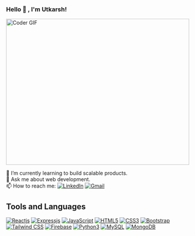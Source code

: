 ### Hello :handshake: , I'm Utkarsh!

<img src="https://media.giphy.com/media/SWoSkN6DxTszqIKEqv/giphy.gif" alt="Coder GIF" width="500" height="400">

🌱 I’m currently learning to build scalable products. <br>
💬 Ask me about web development.<br>
📫 How to reach me: [![LinkedIn](https://img.shields.io/badge/-LinkedIn-blue?style=social&logo=linkedin&link=https://www.linkedin.com/in/sandeep-kumar-singh-449910178/)](https://www.linkedin.com/in/utkarsh2504/)
[![Gmail](https://img.shields.io/badge/-Gmail-red?style=social&logo=gmail&link=mailto:utkarsh19213@iiitd.ac.in)](mailto:utkarsh19213@iiitd.ac.in)
<br>

## Tools and Languages
[![Reactjs](https://img.shields.io/badge/-ReactJS-black?style=social&logo=react&link=https://github.com/utkarsh-dubey)](https://github.com/utkarsh-dubey)
[![Expressjs](https://img.shields.io/badge/-Express.js-violet?style=social&logo=express&link=https://github.com/utkarsh-dubey)](https://github.com/utkarsh-dubey)
[![JavaScript](https://img.shields.io/badge/-JavaScript-green?style=social&logo=javascript&link=https://github.com/utkarsh-dubey)](https://github.com/utkarsh-dubey)
[![HTML5](https://img.shields.io/badge/-HTML5-E34F26?style=social&logo=html5&link=https://github.com/utkarsh-dubey)](https://github.com/utkarsh-dubey)
[![CSS3](https://img.shields.io/badge/-CSS3-1572B6?style=social&logo=css3&link=https://github.com/utkarsh-dubey)](https://github.com/utkarsh-dubey)
[![Bootstrap](https://img.shields.io/badge/-Bootstrap-563D7C?style=social&logo=bootstrap&link=https://github.com/utkarsh-dubey)](https://github.com/utkarsh-dubey)
[![Tailwind CSS](https://img.shields.io/badge/-Tailwind%20CSS-violet?style=social&logo=tailwindcss&link=https://github.com/utkarsh-dubey)](https://github.com/utkarsh-dubey)
[![Firebase](https://img.shields.io/badge/-Firebase-blue?style=social&logo=firebase&link=https://github.com/utkarsh-dubey)](https://github.com/utkarsh-dubey)
[![Python3](https://img.shields.io/badge/-Python3-green?style=social&logo=python&link=https://github.com/utkarsh-dubey)](https://github.com/utkarsh-dubey)
[![MySQL](https://img.shields.io/badge/-MySQL-violet?style=social&logo=mysql&link=https://github.com/utkarsh-dubey)](https://github.com/utkarsh-dubey)
[![MongoDB](https://img.shields.io/badge/-MongoDB-violet?style=social&logo=mongodb&link=https://github.com/utkarsh-dubey)](https://github.com/utkarsh-dubey)

<!-- <img src="https://github-readme-stats.vercel.app/api/top-langs/?username=utkarsh-dubey&show_icons=true&theme=radical&layout=compact&count_private=true&langs_count=6"> -->


